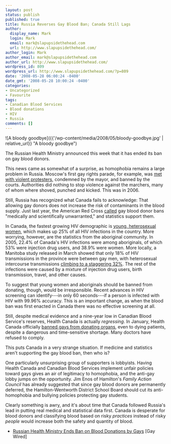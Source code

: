 ```yaml
---
layout: post
status: publish
published: true
title: Russia Reverses Gay Blood Ban; Canada Still Lags
author:
  display_name: Mark
  login: Mark
  email: mark@slapupsidethehead.com
  url: http://www.slapupsidethehead.com/
author_login: Mark
author_email: mark@slapupsidethehead.com
author_url: http://www.slapupsidethehead.com/
wordpress_id: 809
wordpress_url: http://www.slapupsidethehead.com/?p=809
date: '2008-05-28 06:00:24 -0400'
date_gmt: '2008-05-28 10:00:24 -0400'
categories:
- Uncategorized
- Favourite
tags:
- Canadian Blood Services
- Blood donations
- HIV
- Russia
comments: []
---
```

![A bloody goodbye]({{'/wp-content/media/2008/05/bloody-goodbye.jpg' | relative_url}} "A bloody goodbye")

The Russian Health Ministry announced this week that it has ended its ban on gay blood donors.

This news came as somewhat of a surprise, as homophobia remains a large problem in Russia. Moscow's first gay rights parade, for example, was [met with violent protesters](http://www.slapupsidethehead.com/2006/05/moscows-violent-anti-gayness/ "Not the celebratory atmosphere we've earned here, sadly"), condemned by the mayor, and banned by the courts. Authorities did nothing to stop violence against the marchers, many of whom where shoved, punched and kicked. This was in 2006.

Still, Russia has recognized what Canada fails to acknowledge: That allowing gay donors does not increase the risk of contaminants in the blood supply. Just last year, the American Red Cross [called](http://www.slapupsidethehead.com/2007/05/us-upholds-donor-ban/ "But what do they know about blood?") gay blood donor bans "medically and scientifically unwarranted," and statistics support them.

In Canada, the fastest growing HIV demographic is [young, heterosexual women](http://www.phac-aspc.gc.ca/publicat/epiu-aepi/epi_update_may_04/5_e.html "A very sad statistic, indeed"), which makes up 25% of all HIV infections in the country. More worrying, however, are the statistics from the aboriginal community. In 2005, 22.4% of Canada's HIV infections were among aboriginals, of which 53% were injection drug users, and 38.9% were women. More locally, a Manitoba study released in March showed that only 18% of HIV transmissions in the province were between gay men, with heterosexual intercourse transmissions [climbing to a staggering 32%](http://www.cbc.ca/canada/manitoba/story/2008/03/17/mba-hiv.html "It's not just a gay disease"). The rest of the infections were caused by a mixture of injection drug users, birth transmission, travel, and other causes.

To suggest that young women and aboriginals should be banned from donating, though, would be irresponsible. Recent advances in HIV screening can identify---in only 60 seconds---if a person is infected with HIV with 99.96% accuracy. This is an important change, as when the blood ban was first enacted in Canada there was no effective screening at all.

Still, despite medical evidence and a nine-year low in Canadian Blood Service's reserves, Health Canada is actually _regressing_. In January, Health Canada officially [banned gays from donating organs](http://www.slapupsidethehead.com/2008/01/canada-bans-gay-organ-donors/ "An unbelievable action!"), even to dying patients, despite a dangerous and time-sensitive shortage. Many doctors have refused to comply.

This puts Canada in a very strange situation. If medicine and statistics aren't supporting the gay blood ban, then who is?

One particularly unsurprising group of supporters is lobbyists. Having Health Canada and Canadian Blood Services implement unfair policies toward gays gives an air of legitimacy to homophobia, and the anti-gay lobby jumps on the opportunity. Jim Enos of Hamilton's _Family Action Council_ has already suggested that since gay blood donors are permanently deferred, the Hamilton-Wentworth District School Board should cut its anti-homophobia and bullying policies protecting gay students.

Clearly something is awry, and it's about time that Canada followed Russia's lead in putting real medical and statistical data first. Canada is desperate for blood donors and classifying blood based on risky _practices_ instead of risky _people_ would increase both the safety and quantity of blood.

- [Russian Health Ministry Ends Ban on Blood Donations by Gays](http://www.gaywired.com/article.cfm?id=19092&section=67) [Gay Wired]
